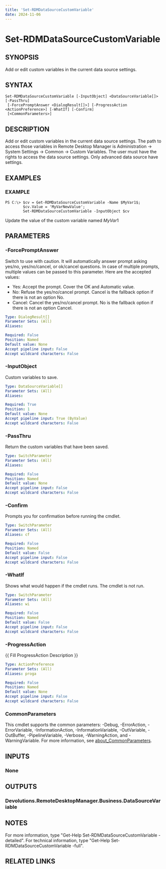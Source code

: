 ```yaml
---
title: 'Set-RDMDataSourceCustomVariable'
date: 2024-11-06
---
```



# Set-RDMDataSourceCustomVariable

## SYNOPSIS
Add or edit custom variables in the current data source settings.

## SYNTAX

```
Set-RDMDataSourceCustomVariable [-InputObject] <DataSourceVariable[]> [-PassThru]
 [-ForcePromptAnswer <DialogResult[]>] [-ProgressAction <ActionPreference>] [-WhatIf] [-Confirm]
 [<CommonParameters>]
```

## DESCRIPTION
Add or edit custom variables in the current data source settings.
The path to access those variables in Remote Desktop Manager is Administration -\> System Settings -\> Common -\> Custom Variables.
        The user must have the rights to access the data source settings.
Only advanced data source have settings.

## EXAMPLES

### EXAMPLE
```
PS C:\> $cv = Get-RDMDataSourceCustomVariable -Name $MyVar1$;
        $cv.Value = 'MyVarNewValue';
        Set-RDMDataSourceCustomVariable -InputObject $cv
```

Update the value of the custom variable named $MyVar1$

## PARAMETERS

### -ForcePromptAnswer
Switch to use with caution.
It will automatically answer prompt asking yes/no, yes/no/cancel, or ok/cancel questions.
In case of multiple prompts, multiple values can be passed to this parameter.
Here are the accepted values:
- Yes: Accept the prompt.
Cover the OK and Automatic value.
- No: Refuse the yes/no/cancel prompt.
Cancel is the fallback option if there is not an option No.
- Cancel: Cancel the yes/no/cancel prompt.
No is the fallback option if there is not an option Cancel.

```yaml
Type: DialogResult[]
Parameter Sets: (All)
Aliases:

Required: False
Position: Named
Default value: None
Accept pipeline input: False
Accept wildcard characters: False
```

### -InputObject
Custom variables to save.

```yaml
Type: DataSourceVariable[]
Parameter Sets: (All)
Aliases:

Required: True
Position: 1
Default value: None
Accept pipeline input: True (ByValue)
Accept wildcard characters: False
```

### -PassThru
Return the custom variables that have been saved.

```yaml
Type: SwitchParameter
Parameter Sets: (All)
Aliases:

Required: False
Position: Named
Default value: None
Accept pipeline input: False
Accept wildcard characters: False
```

### -Confirm
Prompts you for confirmation before running the cmdlet.

```yaml
Type: SwitchParameter
Parameter Sets: (All)
Aliases: cf

Required: False
Position: Named
Default value: False
Accept pipeline input: False
Accept wildcard characters: False
```

### -WhatIf
Shows what would happen if the cmdlet runs.
The cmdlet is not run.

```yaml
Type: SwitchParameter
Parameter Sets: (All)
Aliases: wi

Required: False
Position: Named
Default value: False
Accept pipeline input: False
Accept wildcard characters: False
```

### -ProgressAction
{{ Fill ProgressAction Description }}

```yaml
Type: ActionPreference
Parameter Sets: (All)
Aliases: proga

Required: False
Position: Named
Default value: None
Accept pipeline input: False
Accept wildcard characters: False
```

### CommonParameters
This cmdlet supports the common parameters: -Debug, -ErrorAction, -ErrorVariable, -InformationAction, -InformationVariable, -OutVariable, -OutBuffer, -PipelineVariable, -Verbose, -WarningAction, and -WarningVariable. For more information, see [about_CommonParameters](http://go.microsoft.com/fwlink/?LinkID=113216).

## INPUTS

### None
## OUTPUTS

### Devolutions.RemoteDesktopManager.Business.DataSourceVariable
## NOTES
For more information, type "Get-Help Set-RDMDataSourceCustomVariable -detailed".
For technical information, type "Get-Help Set-RDMDataSourceCustomVariable -full".

## RELATED LINKS
